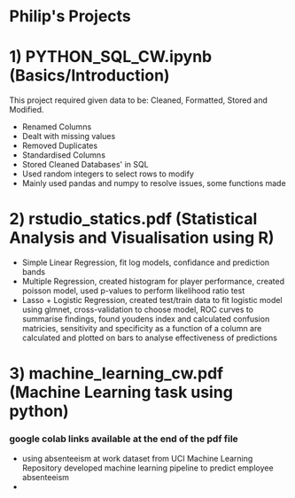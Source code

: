 # Philip's Projects

# 1) PYTHON_SQL_CW.ipynb (Basics/Introduction)

This project required given data to be: Cleaned, Formatted, Stored and Modified.
- Renamed Columns
- Dealt with missing values
- Removed Duplicates
- Standardised Columns
- Stored Cleaned Databases' in SQL
- Used random integers to select rows to modify
- Mainly used pandas and numpy to resolve issues, some functions made

# 2) rstudio_statics.pdf (Statistical Analysis and Visualisation using R)
- Simple Linear Regression, fit log models, confidance and prediction bands
- Multiple Regression, created histogram for player performance, created poisson model, used p-values to perform likelihood ratio test
- Lasso + Logistic Regression, created test/train data to fit logistic model using glmnet, cross-validation to choose model, ROC curves to summarise findings, found youdens index and calculated confusion matricies, sensitivity and specificity as a function of a column are calculated and plotted on bars to analyse effectiveness of predictions

# 3) machine_learning_cw.pdf (Machine Learning task using python)
### google colab links available at the end of the pdf file
- using absenteeism at work dataset from UCI Machine Learning Repository developed machine learning pipeline to predict employee absenteeism
- 
